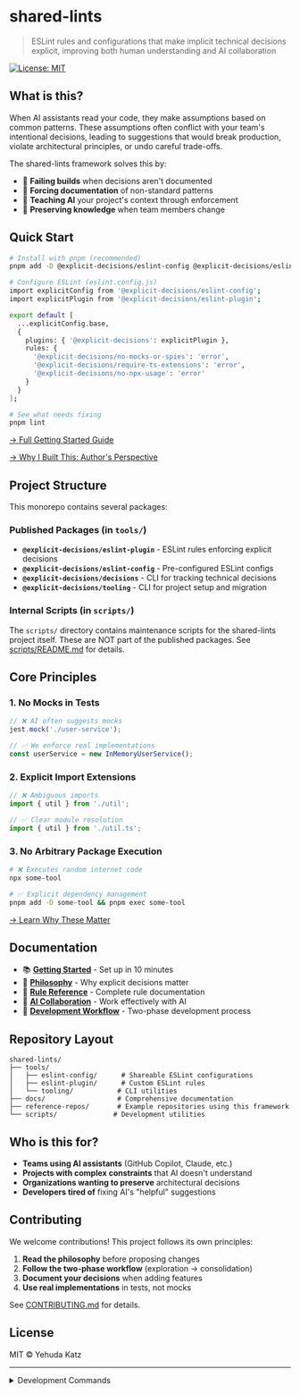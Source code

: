 # shared-lints

> ESLint rules and configurations that make implicit technical decisions explicit, improving both human understanding and AI collaboration

[![License: MIT](https://img.shields.io/badge/License-MIT-yellow.svg)](https://opensource.org/licenses/MIT)

## What is this?

When AI assistants read your code, they make assumptions based on common patterns. These assumptions often conflict with your team's intentional decisions, leading to suggestions that would break production, violate architectural principles, or undo careful trade-offs.

The shared-lints framework solves this by:

- 🚫 **Failing builds** when decisions aren't documented
- 📝 **Forcing documentation** of non-standard patterns
- 🤖 **Teaching AI** your project's context through enforcement
- 👥 **Preserving knowledge** when team members change

## Quick Start

```bash
# Install with pnpm (recommended)
pnpm add -D @explicit-decisions/eslint-config @explicit-decisions/eslint-plugin

# Configure ESLint (eslint.config.js)
import explicitConfig from '@explicit-decisions/eslint-config';
import explicitPlugin from '@explicit-decisions/eslint-plugin';

export default [
  ...explicitConfig.base,
  {
    plugins: { '@explicit-decisions': explicitPlugin },
    rules: {
      '@explicit-decisions/no-mocks-or-spies': 'error',
      '@explicit-decisions/require-ts-extensions': 'error',
      '@explicit-decisions/no-npx-usage': 'error'
    }
  }
];

# See what needs fixing
pnpm lint
```

[→ Full Getting Started Guide](./docs/GETTING_STARTED.md)

[→ Why I Built This: Author's Perspective](./docs/AUTHOR_PERSPECTIVE.md)

## Project Structure

This monorepo contains several packages:

### Published Packages (in `tools/`)

- **`@explicit-decisions/eslint-plugin`** - ESLint rules enforcing explicit decisions
- **`@explicit-decisions/eslint-config`** - Pre-configured ESLint configs
- **`@explicit-decisions/decisions`** - CLI for tracking technical decisions
- **`@explicit-decisions/tooling`** - CLI for project setup and migration

### Internal Scripts (in `scripts/`)

The `scripts/` directory contains maintenance scripts for the shared-lints project itself. These are NOT part of the published packages. See [scripts/README.md](./scripts/README.md) for details.

## Core Principles

### 1. No Mocks in Tests

```typescript
// ❌ AI often suggests mocks
jest.mock('./user-service');

// ✅ We enforce real implementations
const userService = new InMemoryUserService();
```

### 2. Explicit Import Extensions

```typescript
// ❌ Ambiguous imports
import { util } from './util';

// ✅ Clear module resolution
import { util } from './util.ts';
```

### 3. No Arbitrary Package Execution

```bash
# ❌ Executes random internet code
npx some-tool

# ✅ Explicit dependency management
pnpm add -D some-tool && pnpm exec some-tool
```

[→ Learn Why These Matter](./docs/PHILOSOPHY.md)

## Documentation

- 📚 **[Getting Started](./docs/GETTING_STARTED.md)** - Set up in 10 minutes
- 🧠 **[Philosophy](./docs/PHILOSOPHY.md)** - Why explicit decisions matter
- 📖 **[Rule Reference](./docs/guides/RULES_REFERENCE.md)** - Complete rule documentation
- 🤝 **[AI Collaboration](./docs/AI_COLLABORATION.md)** - Work effectively with AI
- 🔄 **[Development Workflow](./docs/DEVELOPMENT_WORKFLOW.md)** - Two-phase development process

## Repository Layout

```
shared-lints/
├── tools/
│   ├── eslint-config/      # Shareable ESLint configurations
│   ├── eslint-plugin/      # Custom ESLint rules
│   └── tooling/           # CLI utilities
├── docs/                  # Comprehensive documentation
├── reference-repos/       # Example repositories using this framework
└── scripts/              # Development utilities
```

## Who is this for?

- **Teams using AI assistants** (GitHub Copilot, Claude, etc.)
- **Projects with complex constraints** that AI doesn't understand
- **Organizations wanting to preserve** architectural decisions
- **Developers tired of** fixing AI's "helpful" suggestions

## Contributing

We welcome contributions! This project follows its own principles:

1. **Read the philosophy** before proposing changes
2. **Follow the two-phase workflow** (exploration → consolidation)
3. **Document your decisions** when adding features
4. **Use real implementations** in tests, not mocks

See [CONTRIBUTING.md](./CONTRIBUTING.md) for details.

## License

MIT © Yehuda Katz

---

<details>
<summary>Development Commands</summary>

```bash
# Install dependencies
pnpm install

# Build all packages
pnpm build

# Run tests
pnpm test

# Lint code
pnpm lint

# Interactive dependency updates
pnpm deps:interactive
```

</details>
